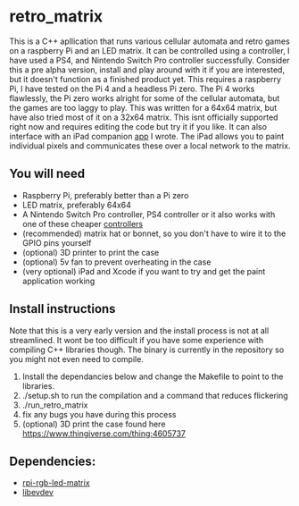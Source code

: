 # retro_matrix
This is a C++ apllication that runs various cellular automata and retro games on a raspberry Pi and an LED matrix. It can be controlled using a controller, I have used a PS4, and Nintendo Switch Pro controller successfully. Consider this a pre alpha version, install and play around with it if you are interested, but it doesn't function as a finished product yet. This requires a raspberry Pi, I have tested on the Pi 4 and a headless Pi zero. The Pi 4 works flawlessly, the Pi zero works alright for some of the cellular automata, but the games are too laggy to play. This was written for a 64x64 matrix, but have also tried most of it on a 32x64 matrix. This isnt officially supported right now and requires editing the code but try it if you like. It can also interface with an iPad companion [app](https://github.com/zcqsntr/retro_matrix_companion) I wrote. The iPad allows you to paint individual pixels and communicates these over a local network to the matrix.

## You will need
* Raspberry Pi, preferably better than a Pi zero
* LED matrix, preferably 64x64
* A Nintendo Switch Pro controller, PS4 controller or it also works with one of these cheaper [controllers](https://www.amazon.co.uk/8BitDo-Wireless-Bluetooth-Controller-Powerful/dp/B083FJLVLH/ref=sr_1_17_sspa?dchild=1&keywords=8bitdo+controller&qid=1601051019&sr=8-17-spons&psc=1&spLa=ZW5jcnlwdGVkUXVhbGlmaWVyPUEzME5UMFlLRTVTMzVSJmVuY3J5cHRlZElkPUEwOTQwMTY2MkJWQURBNjhORUE0QSZlbmNyeXB0ZWRBZElkPUEwMjQ5OTMzMUZHSk1GRUFSNjg4NCZ3aWRnZXROYW1lPXNwX210ZiZhY3Rpb249Y2xpY2tSZWRpcmVjdCZkb05vdExvZ0NsaWNrPXRydWU=) 
* (recommended) matrix hat or bonnet, so you don't have to wire it to the GPIO pins yourself
* (optional) 3D printer to print the case
* (optional) 5v fan to prevent overheating in the case
* (very optional) iPad and Xcode if you want to try and get the paint application working

## Install instructions

Note that this is a very early version and the install process is not at all streamlined. It wont be too difficult if you have some experience with compiling C++ libraries though. The binary is currently in the repository so you might not even need to compile.

1) Install the dependancies below and change the Makefile to point to the libraries. 
2) ./setup.sh to run the compilation and a command that reduces flickering 
3) ./run_retro_matrix
4) fix any bugs you have during this process
5) (optional)  3D print the case found here https://www.thingiverse.com/thing:4605737

## Dependencies:
* [rpi-rgb-led-matrix](https://github.com/hzeller/rpi-rgb-led-matrix)
* [libevdev](https://www.freedesktop.org/wiki/Software/libevdev/)



